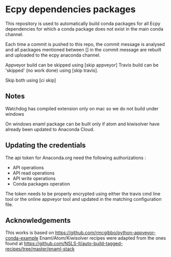 Ecpy dependencies packages
==========================

This repository is used to automatically build conda packages for all Ecpy
dependencies for which a conda package does not exist in the main conda channel.

Each time a commit is pushed to this repo, the commit message is analysed and
all packages mentioned between [] in the commit message are rebuilt and
uploaded to the ecpy anaconda channel.

Appveyor build can be skipped using [skip appveyor]
Travis build can be 'skipped' (no work done) using [skip travis].

Skip both using [ci skip]

Notes
-----
Watchdog has compiled extension only on mac so we do not build under windows

On windows enaml package can be built only if atom and kiwisolver have already
been updated to Anaconda Cloud.

Updating the credentials
------------------------

The api token for Anaconda.org need the following authorizations :
- API operations
- API read operations
- API write operations
- Conda packages operation

The token needs to be properly encrypted using either the travis cmd line tool
or the online appveyor tool and updated in the matching configuration file.


Acknowledgements
----------------

This works is based on https://github.com/rmcgibbo/python-appveyor-conda-example
Enaml/Atom/Kiwisolver recipes were adapted from the ones found at
https://github.com/NSLS-II/auto-build-tagged-recipes/tree/master/enaml-stack

